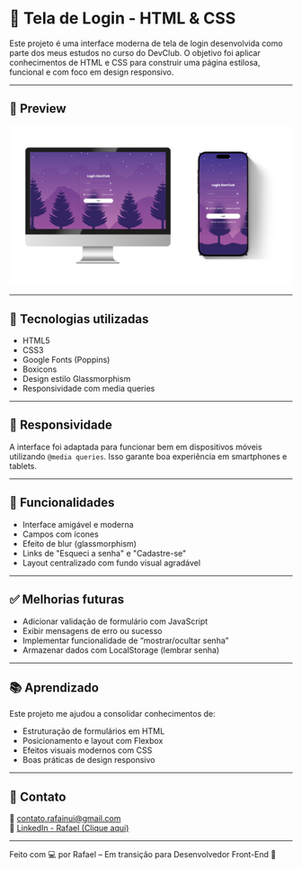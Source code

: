 # 🔐 Tela de Login - HTML & CSS

Este projeto é uma interface moderna de tela de login desenvolvida como parte dos meus estudos no curso do DevClub. O objetivo foi aplicar conhecimentos de HTML e CSS para construir uma página estilosa, funcional e com foco em design responsivo.

---

## 📸 Preview

![Login DevClub](./img/preview.png)

---

## 🚀 Tecnologias utilizadas

- HTML5
- CSS3
- Google Fonts (Poppins)
- Boxicons
- Design estilo Glassmorphism
- Responsividade com media queries

---

## 📱 Responsividade

A interface foi adaptada para funcionar bem em dispositivos móveis utilizando `@media queries`. Isso garante boa experiência em smartphones e tablets.

---

## 📌 Funcionalidades

- Interface amigável e moderna
- Campos com ícones
- Efeito de blur (glassmorphism)
- Links de "Esqueci a senha" e "Cadastre-se"
- Layout centralizado com fundo visual agradável

---

## ✅ Melhorias futuras

- Adicionar validação de formulário com JavaScript
- Exibir mensagens de erro ou sucesso
- Implementar funcionalidade de “mostrar/ocultar senha”
- Armazenar dados com LocalStorage (lembrar senha)

---

## 📚 Aprendizado

Este projeto me ajudou a consolidar conhecimentos de:
- Estruturação de formulários em HTML
- Posicionamento e layout com Flexbox
- Efeitos visuais modernos com CSS
- Boas práticas de design responsivo

---

## 🤝 Contato

📧 contato.rafainui@gmail.com  
🔗 [LinkedIn - Rafael (Clique aqui)](https://www.linkedin.com/in/rafael-inui/)

---

Feito com 💻 por Rafael – Em transição para Desenvolvedor Front-End 🚀
